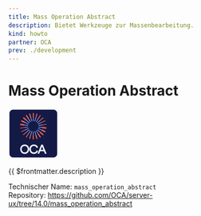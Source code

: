 ```yaml
---
title: Mass Operation Abstract
description: Bietet Werkzeuge zur Massenbearbeitung.
kind: howto
partner: OCA
prev: ./development
---
```

# Mass Operation Abstract
![icon_oca_app](attachments/icon_oca_app.png)

{{ $frontmatter.description }}

Technischer Name: `mass_operation_abstract`\
Repository: <https://github.com/OCA/server-ux/tree/14.0/mass_operation_abstract>
